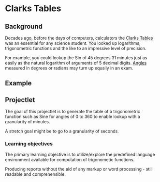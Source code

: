 # Clarks Tables

## Background

Decades ago, before the days of computers, calculators the [Clarks Tables](https://www.scribd.com/doc/36294170/Clarks-table)
was an essential for any science student. You looked up logarithms, trigonometric functions
and the like to an impressive level of precision.

For example, you could lookup the Sin of 45 degrees 31 minutes just as easily as the
natural logarithm of arguments of 5 decimal digits. [Angles](https://www2.clarku.edu/faculty/djoyce/trig/angle.html#:~:text=Each%20degree%20is%20divided%20into,2°%205%27%2030%22.) measured in degrees or radians may turn up equally in an exam.

## Example

## Projectlet

The goal of this projectlet is to generate the table of a trigonometric function such as Sine for angles of 0 to 360 to enable lookup with a granularity of minutes.

A stretch goal might be to go to a granularity of seconds.

### Learning objectives

The primary learning objective is to utilize/explore the predefined language environment available for computation of trigonometic functions.

Producing reports without the aid of any markup or word processing - still readable and comprehensible. 


